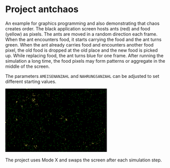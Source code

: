 # Project antchaos

An example for graphics programming and also demonstrating that chaos creates
order. The black application screen hosts ants (red) and food (yellow) as
pixels. The ants are moved in a random direction each frame. When the ant
encounters food, it starts carrying the food and the ant turns green. When the
ant already carries food and encounters another food pixel, the old food is
dropped at the old place and the new food is picked up. While replacing food,
the ant turns blue for one frame. After running the simulation a long time,
the food pixels may form patterns or aggregate in the middle of the screen.

The parameters `AMEISENANZAHL` and `NAHRUNGSANZAHL` can be adjusted to set
different starting values.

![Antchaos application](antchaos.png)

The project uses Mode X and swaps the screen after each simulation step.
